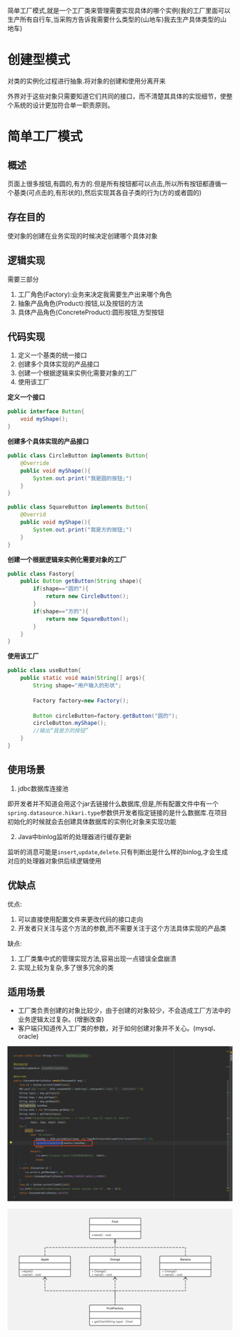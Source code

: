 简单工厂模式,就是一个工厂类来管理需要实现具体的哪个实例(我的工厂里面可以生产所有自行车,当采购方告诉我需要什么类型的(山地车)我去生产具体类型的山地车)

# 创建型模式

对类的实例化过程进行抽象.将对象的创建和使用分离开来

外界对于这些对象只需要知道它们共同的接口，而不清楚其具体的实现细节，使整个系统的设计更加符合单一职责原则。

# 简单工厂模式

## 概述
页面上很多按钮,有圆的,有方的.但是所有按钮都可以点击,所以所有按钮都遵循一个基类(可点击的,有形状的),然后实现其各自子类的行为(方的或者圆的)

## 存在目的
使对象的创建在业务实现的时候决定创建哪个具体对象



## 逻辑实现

需要三部分
1. 工厂角色(Factory):业务来决定我需要生产出来哪个角色
2. 抽象产品角色(Product):按钮,以及按钮的方法
3. 具体产品角色(ConcreteProduct):圆形按钮,方型按钮

## 代码实现

1. 定义一个基类的统一接口
2. 创建多个具体实现的产品接口
3. 创建一个根据逻辑来实例化需要对象的工厂
4. 使用该工厂


**定义一个接口**

```java
public interface Button{
    void myShape();
}
```

**创建多个具体实现的产品接口**


```java
public class CircleButton implements Button{
    @Override
    public void myShape(){
        System.out.print("我是圆的按钮;")
    }
}
```

```java
public class SquareButton implements Button{
    @Overrid
    public void myShape(){
        System.out.print("我是方的按钮;")
    }
}
```

**创建一个根据逻辑来实例化需要对象的工厂**

```java
public class Fastory{
    public Button getButton(String shape){
        if(shape=="圆的"){
            return new CircleButton();
        }
        if(shape=="方的"){
            return new SquareButton();
        }
    }
}
```

**使用该工厂**

```java
public class useButton{
    public static void main(String[] args){
        String shape="用户输入的形状";
        
        Factory factory=new Factory();
        
        Button circleButton=factory.getButton("圆的");
        circleButton.myShape();
        //输出“我是方的按钮”
    }
}
```

## 使用场景

1. jdbc数据库连接池

即开发者并不知道会用这个jar去链接什么数据库,但是,所有配置文件中有一个`spring.datasource.hikari.type`参数供开发者指定链接的是什么数据库.在项目初始化的时候就会去创建具体数据库的实例化对象来实现功能

2. Java中binlog监听的处理器进行缓存更新

监听的消息可能是`insert`,`update`,`delete`.只有判断出是什么样的binlog,才会生成对应的处理器对象供后续逻辑使用

## 优缺点

优点:
1. 可以直接使用配置文件来更改代码的接口走向
2. 开发者只关注与这个方法的参数,而不需要关注于这个方法具体实现的产品类

缺点:
1. 工厂类集中式的管理实现方法,容易出现一点错误全盘崩溃
2. 实现上较为复杂,多了很多冗余的类

## 适用场景

+ 工厂类负责创建的对象比较少，由于创建的对象较少，不会造成工厂方法中的业务逻辑太过复杂。(增删改查)
+ 客户端只知道传入工厂类的参数，对于如何创建对象并不关心。(mysql、oracle)


![binlog监听区分哪张表的实现](https://raw.githubusercontent.com/coderymy/oss/main/uPic/u1TEjR.png)


![简单工厂模式的实现](https://raw.githubusercontent.com/coderymy/oss/main/uPic/H1hwa2.png)